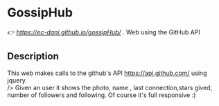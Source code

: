 # GossipHub 
_👉 https://ec-dani.github.io/gossipHub/_ .
Web using the GitHub API

## Description
This web makes calls to the github's API https://api.github.com/ using jquery.  <br> />
Given an user it shows the photo, name , last connection,stars gived, number of followers and following.
Of course it's full responsive :)

